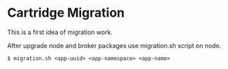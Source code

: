 # Cartridge Migration


This is a first idea of migration work.

After upgrade node and broker packages use migration.sh script on node.

    $ migration.sh <app-uuid> <app-namespace> <app-name>
 


